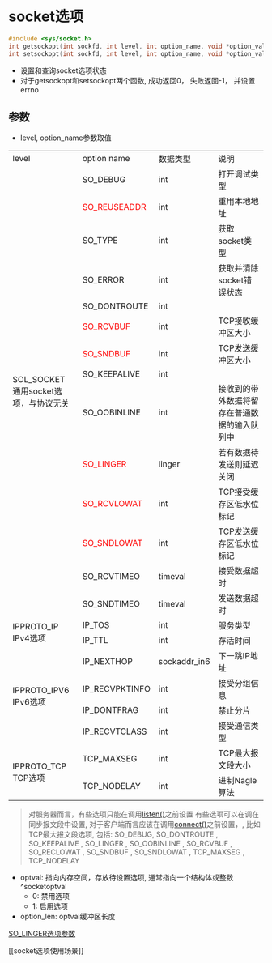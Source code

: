 # socket选项

```c++
#include <sys/socket.h>
int getsockopt(int sockfd, int level, int option_name, void *option_value, socklen_t* restric option_len);
int setsockopt(int sockfd, int level, int option_name, void *option_value, socklen_t* restric option_len);
```

- 设置和查询socket选项状态
- 对于getsockopt和setsockopt两个函数, 成功返回0， 失败返回-1， 并设置errno

## 参数

- level, option_name参数取值

<table>
    <tr>
        <td>level</td>
        <td>option name</td>
        <td>数据类型</td>
        <td>说明</td>
    </tr>
    <tr>
        <td rowspan = 14>SOL_SOCKET<br>通用socket选项，与协议无关</td>
        <td>SO_DEBUG</td>
        <td>int</td>
        <td>打开调试类型</td>
    </tr>
    <tr>
        <td><font color="red">SO_REUSEADDR</font></td>
        <td>int</td>
        <td>重用本地地址</td>
    </tr>
    <tr>
        <td>SO_TYPE</td>
        <td>int</td>
        <td>获取socket类型</td>
    </tr>
    <tr>
        <td>SO_ERROR</td>
        <td>int</td>
        <td>获取并清除socket错误状态</td>
    </tr>
    <tr>
        <td>SO_DONTROUTE</td>
        <td>int</td>
        <td></td>
    </tr>
    <tr>
        <td><font color="red">SO_RCVBUF</font></td>
        <td>int</td>
        <td>TCP接收缓冲区大小</td>
    </tr>
    <tr>
        <td><font color="red">SO_SNDBUF</font></td>
        <td>int</td>
        <td>TCP发送缓冲区大小</td>
    </tr>
    <tr>
        <td>SO_KEEPALIVE</td>
        <td>int</td>
        <td></td>
    </tr>
    <tr>
        <td>SO_OOBINLINE</td>
        <td>int</td>
        <td>接收到的带外数据将留存在普通数据的输入队列中</td>
    </tr>
    <tr>
        <td><font color="red">SO_LINGER</font></td>
        <td>linger</td>
        <td>若有数据待发送则延迟关闭</td>
    </tr>
    <tr>
        <td><font color="red">SO_RCVLOWAT</font></td>
        <td>int</td>
        <td>TCP接受缓存区低水位标记</td>
    </tr>
    <tr>
        <td><font color="red">SO_SNDLOWAT</font></td>
        <td>int</td>
        <td>TCP发送缓存区低水位标记</td>
    </tr>
    <tr>
        <td>SO_RCVTIMEO</td>
        <td>timeval</td>
        <td>接受数据超时</td>
    </tr>
    <tr>
        <td>SO_SNDTIMEO</td>
        <td>timeval</td>
        <td>发送数据超时</td>
    </tr>
    <tr>
        <td rowspan = 2>IPPROTO_IP<br>IPv4选项</td>
        <td>IP_TOS</td>
        <td>int</td>
        <td>服务类型</td>
    </tr>
    <tr>
        <td>IP_TTL</td>
        <td>int</td>
        <td>存活时间</td>
    </tr>
    <tr>
        <td rowspan = 4>IPPROTO_IPV6<br>IPv6选项</td>
        <td>IP_NEXTHOP</td>
        <td>sockaddr_in6</td>
        <td>下一跳IP地址</td>
    </tr>
    <tr>
        <td>IP_RECVPKTINFO</td>
        <td>int</td>
        <td>接受分组信息</td>
    </tr>
    <tr>
        <td>IP_DONTFRAG</td>
        <td>int</td>
        <td>禁止分片</td>
    </tr>
    <tr>
        <td>IP_RECVTCLASS</td>
        <td>int</td>
        <td>接受通信类型</td>
    </tr>
    <tr>
        <td rowspan = 2>IPPROTO_TCP<br>TCP选项</td>
        <td>TCP_MAXSEG</td>
        <td>int</td>
        <td>TCP最大报文段大小</td>
    </tr>
    <tr>
        <td>TCP_NODELAY</td>
        <td>int</td>
        <td>进制Nagle算法</td>
    </tr>
</table>

> 对服务器而言，有些选项只能在调用[listen()](Linux_Socket_API_listen()函数.md)之前设置
> 有些选项可以在调在同步报文段中设置, 对于客户端而言应该在调用[connect()](LInux_Socket_API_connect()函数.md)之前设置，, 比如TCP最大报文段选项,  包括: SO_DEBUG, SO_DONTROUTE , SO_KEEPALIVE , SO_LINGER , SO_OOBINLINE , SO_RCVBUF , SO_RECLOWAT , SO_SNDBUF , SO_SNDLOWAT , TCP_MAXSEG , TCP_NODELAY

- optval: 指向内存空间，存放待设置选项, 通常指向一个结构体或整数 ^socketoptval
  - 0: 禁用选项
  - 1: 启用选项
- option_len: optval缓冲区长度

[SO_LINGER选项参数](socket_option_SO_LINGER.md)
  
[[socket选项使用场景]]